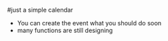 #just a simple calendar

- You can create the event what you should do soon
- many functions are still designing
